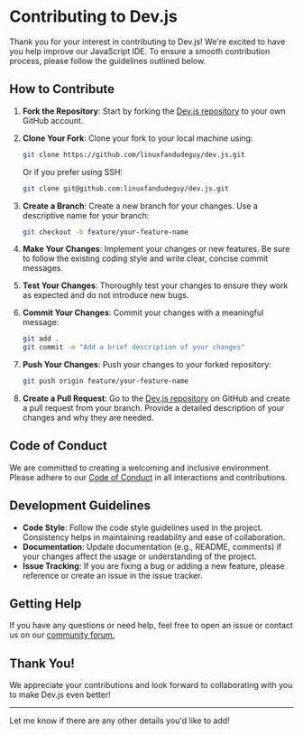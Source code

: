 

# Contributing to Dev.js

Thank you for your interest in contributing to Dev.js! We're excited to have you help improve our JavaScript IDE. To ensure a smooth contribution process, please follow the guidelines outlined below.

## How to Contribute

1. **Fork the Repository**: Start by forking the [Dev.js repository](https://github.com/linuxfandudeguy/dev.js) to your own GitHub account.

2. **Clone Your Fork**: Clone your fork to your local machine using:
   ```bash
   git clone https://github.com/linuxfandudeguy/dev.js.git
   ```
   Or if you prefer using SSH:
   ```bash
   git clone git@github.com:linuxfandudeguy/dev.js.git
   ```

3. **Create a Branch**: Create a new branch for your changes. Use a descriptive name for your branch:
   ```bash
   git checkout -b feature/your-feature-name
   ```

4. **Make Your Changes**: Implement your changes or new features. Be sure to follow the existing coding style and write clear, concise commit messages.

5. **Test Your Changes**: Thoroughly test your changes to ensure they work as expected and do not introduce new bugs.

6. **Commit Your Changes**: Commit your changes with a meaningful message:
   ```bash
   git add .
   git commit -m "Add a brief description of your changes"
   ```

7. **Push Your Changes**: Push your changes to your forked repository:
   ```bash
   git push origin feature/your-feature-name
   ```

8. **Create a Pull Request**: Go to the [Dev.js repository](https://github.com/linuxfandudeguy/dev.js) on GitHub and create a pull request from your branch. Provide a detailed description of your changes and why they are needed.

## Code of Conduct

We are committed to creating a welcoming and inclusive environment. Please adhere to our [Code of Conduct](CODE_OF_CONDUCT.md) in all interactions and contributions.

## Development Guidelines

- **Code Style**: Follow the code style guidelines used in the project. Consistency helps in maintaining readability and ease of collaboration.
- **Documentation**: Update documentation (e.g., README, comments) if your changes affect the usage or understanding of the project.
- **Issue Tracking**: If you are fixing a bug or adding a new feature, please reference or create an issue in the issue tracker.

## Getting Help

If you have any questions or need help, feel free to open an issue or contact us on our [community forum.](https://www.tapatalk.com/groups/devjscommunity/)
## Thank You!

We appreciate your contributions and look forward to collaborating with you to make Dev.js even better!

---

Let me know if there are any other details you'd like to add!
